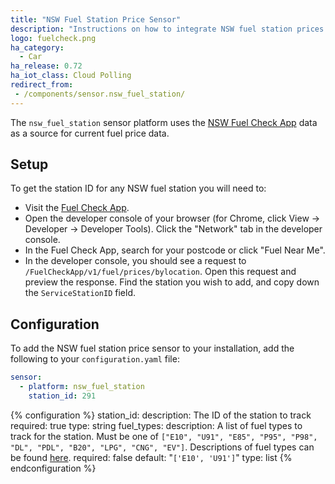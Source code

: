 ```yaml
---
title: "NSW Fuel Station Price Sensor"
description: "Instructions on how to integrate NSW fuel station prices into Home Assistant."
logo: fuelcheck.png
ha_category:
  - Car
ha_release: 0.72
ha_iot_class: Cloud Polling
redirect_from:
 - /components/sensor.nsw_fuel_station/
---
```


The `nsw_fuel_station` sensor platform uses the [NSW Fuel Check App](https://www.fuelcheck.nsw.gov.au/app) data as a source for current fuel price data.

## Setup

To get the station ID for any NSW fuel station you will need to:

- Visit the [Fuel Check App](https://www.fuelcheck.nsw.gov.au/app).
- Open the developer console of your browser (for Chrome, click View -> Developer -> Developer Tools). Click the "Network" tab in the developer console.
- In the Fuel Check App, search for your postcode or click "Fuel Near Me".
- In the developer console, you should see a request to `/FuelCheckApp/v1/fuel/prices/bylocation`. Open this request and preview the response. Find the station you wish to add, and copy down the `ServiceStationID` field.

## Configuration

To add the NSW fuel station price sensor to your installation, add the following to your `configuration.yaml` file:

```yaml
sensor:
  - platform: nsw_fuel_station
    station_id: 291
```

{% configuration %}
station_id:
  description: The ID of the station to track
  required: true
  type: string
fuel_types:
  description: A list of fuel types to track for the station. Must be one of `["E10", "U91", "E85", "P95", "P98", "DL", "PDL", "B20", "LPG", "CNG", "EV"]`. Descriptions of fuel types can be found [here](https://www.fuelcheck.nsw.gov.au/App/Home/FuelTypes).
  required: false
  default: "`['E10', 'U91']`"
  type: list
{% endconfiguration %}
